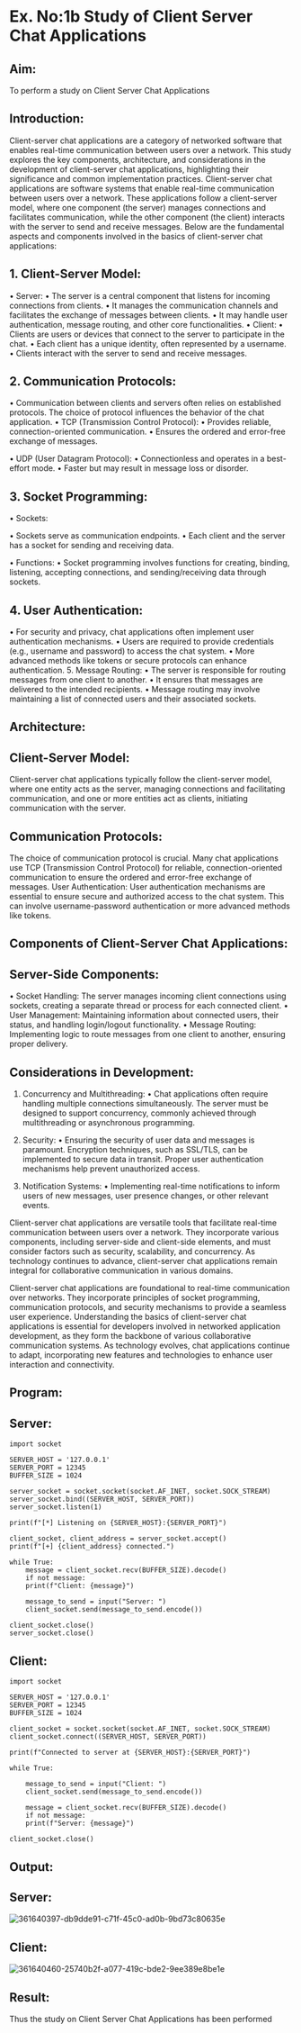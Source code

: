 # Ex. No:1b 			Study of Client Server Chat Applications

## Aim: 
To perform a study on Client Server Chat Applications
## Introduction:
Client-server chat applications are a category of networked software that enables real-time communication between users over a network. This study explores the key components, architecture, and considerations in the development of client-server chat applications, highlighting their significance and common implementation practices.
Client-server chat applications are software systems that enable real-time communication between users over a network. These applications follow a client-server model, where one component (the server) manages connections and facilitates communication, while the other component (the client) interacts with the server to send and receive messages. Below are the fundamental aspects and components involved in the basics of client-server chat applications:
## 1. Client-Server Model:
•	Server:
•	The server is a central component that listens for incoming connections from clients.
•	It manages the communication channels and facilitates the exchange of messages between clients.
•	It may handle user authentication, message routing, and other core functionalities.
•	Client:
•	Clients are users or devices that connect to the server to participate in the chat.
•	Each client has a unique identity, often represented by a username.
•	Clients interact with the server to send and receive messages.
## 2. Communication Protocols:
•	Communication between clients and servers often relies on established protocols. The choice of protocol influences the behavior of the chat application.
•	TCP (Transmission Control Protocol):
•	Provides reliable, connection-oriented communication.
•	Ensures the ordered and error-free exchange of messages.

•	UDP (User Datagram Protocol):
•	Connectionless and operates in a best-effort mode.
•	Faster but may result in message loss or disorder.
## 3. Socket Programming:
•	Sockets:

•	Sockets serve as communication endpoints.
•	Each client and the server has a socket for sending and receiving data.

•	Functions:
•	Socket programming involves functions for creating, binding, listening, accepting connections, and sending/receiving data through sockets.
## 4. User Authentication:
•	For security and privacy, chat applications often implement user authentication mechanisms.
•	Users are required to provide credentials (e.g., username and password) to access the chat system.
•	More advanced methods like tokens or secure protocols can enhance authentication.
5. Message Routing:
•	The server is responsible for routing messages from one client to another.
•	It ensures that messages are delivered to the intended recipients.
•	Message routing may involve maintaining a list of connected users and their associated sockets.

## Architecture:
## Client-Server Model:
Client-server chat applications typically follow the client-server model, where one entity acts as the server, managing connections and facilitating communication, and one or more entities act as clients, initiating communication with the server.

## Communication Protocols:
The choice of communication protocol is crucial. Many chat applications use TCP (Transmission Control Protocol) for reliable, connection-oriented communication to ensure the ordered and error-free exchange of messages.
User Authentication:
User authentication mechanisms are essential to ensure secure and authorized access to the chat system. This can involve username-password authentication or more advanced methods like tokens.
## Components of Client-Server Chat Applications:
## Server-Side Components:

•	Socket Handling: The server manages incoming client connections using sockets, creating a separate thread or process for each connected client.
•	User Management: Maintaining information about connected users, their status, and handling login/logout functionality.
•	Message Routing: Implementing logic to route messages from one client to another, ensuring proper delivery.

## Considerations in Development:
1.	Concurrency and Multithreading:
•	Chat applications often require handling multiple connections simultaneously. The server must be designed to support concurrency, commonly achieved through multithreading or asynchronous programming.
2.	Security:
•	Ensuring the security of user data and messages is paramount. Encryption techniques, such as SSL/TLS, can be implemented to secure data in transit. Proper user authentication mechanisms help prevent unauthorized access.

5.	Notification Systems:
•	Implementing real-time notifications to inform users of new messages, user presence changes, or other relevant events.


Client-server chat applications are versatile tools that facilitate real-time communication between users over a network. They incorporate various components, including server-side and client-side elements, and must consider factors such as security, scalability, and concurrency. As technology continues to advance, client-server chat applications remain integral for collaborative communication in various domains.

Client-server chat applications are foundational to real-time communication over networks. They incorporate principles of socket programming, communication protocols, and security mechanisms to provide a seamless user experience. Understanding the basics of client-server chat applications is essential for developers involved in networked application development, as they form the backbone of various collaborative communication systems. As technology evolves, chat applications continue to adapt, incorporating new features and technologies to enhance user interaction and connectivity.

## Program:
## Server:
```
import socket

SERVER_HOST = '127.0.0.1'  
SERVER_PORT = 12345        
BUFFER_SIZE = 1024       

server_socket = socket.socket(socket.AF_INET, socket.SOCK_STREAM)
server_socket.bind((SERVER_HOST, SERVER_PORT))
server_socket.listen(1)  

print(f"[*] Listening on {SERVER_HOST}:{SERVER_PORT}")

client_socket, client_address = server_socket.accept()
print(f"[+] {client_address} connected.")

while True:
    message = client_socket.recv(BUFFER_SIZE).decode()
    if not message:
    print(f"Client: {message}")

    message_to_send = input("Server: ")
    client_socket.send(message_to_send.encode())

client_socket.close()
server_socket.close()
```
## Client:
```
import socket

SERVER_HOST = '127.0.0.1'  
SERVER_PORT = 12345        
BUFFER_SIZE = 1024          

client_socket = socket.socket(socket.AF_INET, socket.SOCK_STREAM)
client_socket.connect((SERVER_HOST, SERVER_PORT))

print(f"Connected to server at {SERVER_HOST}:{SERVER_PORT}")

while True:

    message_to_send = input("Client: ")
    client_socket.send(message_to_send.encode())

    message = client_socket.recv(BUFFER_SIZE).decode()
    if not message:
    print(f"Server: {message}")

client_socket.close()
```

## Output:
## Server:
![361640397-db9dde91-c71f-45c0-ad0b-9bd73c80635e](https://github.com/user-attachments/assets/9e64e059-cab0-40d0-ba14-cc791bfa8954)

## Client:
![361640460-25740b2f-a077-419c-bde2-9ee389e8be1e](https://github.com/user-attachments/assets/afcc7b91-5fc1-4cc9-90d1-0a690c43053e)


## Result:

Thus the study on Client Server Chat Applications has been performed
